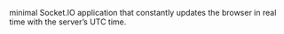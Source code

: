 minimal Socket.IO application that constantly updates the browser in real time with the server’s UTC time.